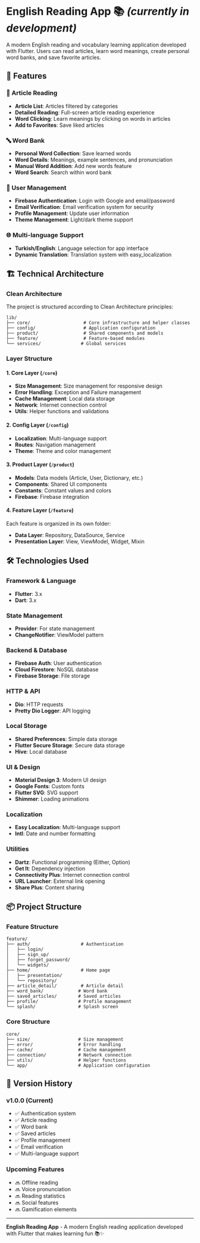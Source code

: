 # English Reading App 📚 *(currently in development)*

A modern English reading and vocabulary learning application developed with Flutter. Users can read articles, learn word meanings, create personal word banks, and save favorite articles.

## 🚀 Features

### 📖 Article Reading
- **Article List**: Articles filtered by categories
- **Detailed Reading**: Full-screen article reading experience
- **Word Clicking**: Learn meanings by clicking on words in articles
- **Add to Favorites**: Save liked articles

### 🔤 Word Bank
- **Personal Word Collection**: Save learned words
- **Word Details**: Meanings, example sentences, and pronunciation
- **Manual Word Addition**: Add new words feature
- **Word Search**: Search within word bank

### 👤 User Management
- **Firebase Authentication**: Login with Google and email/password
- **Email Verification**: Email verification system for security
- **Profile Management**: Update user information
- **Theme Management**: Light/dark theme support

### 🌐 Multi-language Support
- **Turkish/English**: Language selection for app interface
- **Dynamic Translation**: Translation system with easy_localization

## 🏗️ Technical Architecture

### Clean Architecture
The project is structured according to Clean Architecture principles:

```
lib/
├── core/                    # Core infrastructure and helper classes
├── config/                  # Application configuration
├── product/                 # Shared components and models
├── feature/                 # Feature-based modules
└── services/               # Global services
```

### Layer Structure

#### 1. **Core Layer** (`/core`)
- **Size Management**: Size management for responsive design
- **Error Handling**: Exception and Failure management
- **Cache Management**: Local data storage
- **Network**: Internet connection control
- **Utils**: Helper functions and validations

#### 2. **Config Layer** (`/config`)
- **Localization**: Multi-language support
- **Routes**: Navigation management
- **Theme**: Theme and color management

#### 3. **Product Layer** (`/product`)
- **Models**: Data models (Article, User, Dictionary, etc.)
- **Components**: Shared UI components
- **Constants**: Constant values and colors
- **Firebase**: Firebase integration

#### 4. **Feature Layer** (`/feature`)
Each feature is organized in its own folder:
- **Data Layer**: Repository, DataSource, Service
- **Presentation Layer**: View, ViewModel, Widget, Mixin

## 🛠️ Technologies Used

### Framework & Language
- **Flutter**: 3.x
- **Dart**: 3.x

### State Management
- **Provider**: For state management
- **ChangeNotifier**: ViewModel pattern

### Backend & Database
- **Firebase Auth**: User authentication
- **Cloud Firestore**: NoSQL database
- **Firebase Storage**: File storage

### HTTP & API
- **Dio**: HTTP requests
- **Pretty Dio Logger**: API logging

### Local Storage
- **Shared Preferences**: Simple data storage
- **Flutter Secure Storage**: Secure data storage
- **Hive**: Local database

### UI & Design
- **Material Design 3**: Modern UI design
- **Google Fonts**: Custom fonts
- **Flutter SVG**: SVG support
- **Shimmer**: Loading animations

### Localization
- **Easy Localization**: Multi-language support
- **Intl**: Date and number formatting

### Utilities
- **Dartz**: Functional programming (Either, Option)
- **Get It**: Dependency injection
- **Connectivity Plus**: Internet connection control
- **URL Launcher**: External link opening
- **Share Plus**: Content sharing



## 📦 Project Structure

### Feature Structure
```
feature/
├── auth/                   # Authentication
│   ├── login/
│   ├── sign_up/
│   ├── forget_password/
│   └── widgets/
├── home/                   # Home page
│   ├── presentation/
│   └── repository/
├── article_detail/         # Article detail
├── word_bank/             # Word bank
├── saved_articles/        # Saved articles
├── profile/               # Profile management
└── splash/                # Splash screen
```

### Core Structure
```
core/
├── size/                  # Size management
├── error/                 # Error handling
├── cache/                 # Cache management
├── connection/            # Network connection
├── utils/                 # Helper functions
└── app/                   # Application configuration
```


## 🔄 Version History

### v1.0.0 (Current)
- ✅ Authentication system
- ✅ Article reading
- ✅ Word bank
- ✅ Saved articles
- ✅ Profile management
- ✅ Email verification
- ✅ Multi-language support

### Upcoming Features
- 🔜 Offline reading
- 🔜 Voice pronunciation
- 🔜 Reading statistics
- 🔜 Social features
- 🔜 Gamification elements

---

**English Reading App** - A modern English reading application developed with Flutter that makes learning fun 📚✨

